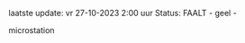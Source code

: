 laatste update: 
vr 27-10-2023  2:00   uur 
Status: FAALT - geel - 
<div class="service Y">microstation</div>